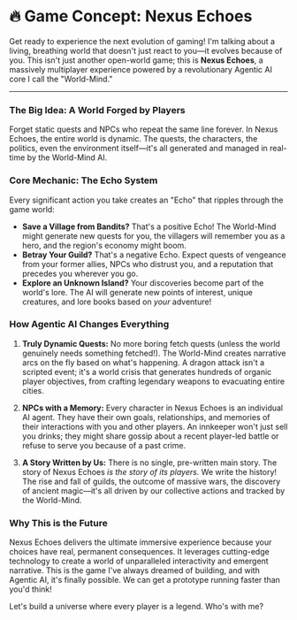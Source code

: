 # 🔥 Game Concept: Nexus Echoes

Get ready to experience the next evolution of gaming! I'm talking about a living, breathing world that doesn't just react to you—it evolves because of you. This isn't just another open-world game; this is **Nexus Echoes**, a massively multiplayer experience powered by a revolutionary Agentic AI core I call the "World-Mind."

---

### The Big Idea: A World Forged by Players

Forget static quests and NPCs who repeat the same line forever. In Nexus Echoes, the entire world is dynamic. The quests, the characters, the politics, even the environment itself—it's all generated and managed in real-time by the World-Mind AI.

### Core Mechanic: The Echo System

Every significant action you take creates an "Echo" that ripples through the game world:

-   **Save a Village from Bandits?** That's a positive Echo! The World-Mind might generate new quests for you, the villagers will remember you as a hero, and the region's economy might boom.
-   **Betray Your Guild?** That's a negative Echo. Expect quests of vengeance from your former allies, NPCs who distrust you, and a reputation that precedes you wherever you go.
-   **Explore an Unknown Island?** Your discoveries become part of the world's lore. The AI will generate new points of interest, unique creatures, and lore books based on *your* adventure!

### How Agentic AI Changes Everything

1.  **Truly Dynamic Quests:** No more boring fetch quests (unless the world genuinely needs something fetched!). The World-Mind creates narrative arcs on the fly based on what's happening. A dragon attack isn't a scripted event; it's a world crisis that generates hundreds of organic player objectives, from crafting legendary weapons to evacuating entire cities.

2.  **NPCs with a Memory:** Every character in Nexus Echoes is an individual AI agent. They have their own goals, relationships, and memories of their interactions with you and other players. An innkeeper won't just sell you drinks; they might share gossip about a recent player-led battle or refuse to serve you because of a past crime.

3.  **A Story Written by Us:** There is no single, pre-written main story. The story of Nexus Echoes *is the story of its players*. We write the history! The rise and fall of guilds, the outcome of massive wars, the discovery of ancient magic—it's all driven by our collective actions and tracked by the World-Mind.

### Why This is the Future

Nexus Echoes delivers the ultimate immersive experience because your choices have real, permanent consequences. It leverages cutting-edge technology to create a world of unparalleled interactivity and emergent narrative. This is the game I've always dreamed of building, and with Agentic AI, it's finally possible. We can get a prototype running faster than you'd think!

Let's build a universe where every player is a legend. Who's with me? 